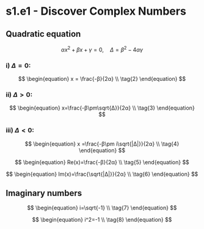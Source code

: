# s1.e1 - Discover Complex Numbers

## Quadratic equation
$$
αx^2+βx+γ=0 , \quad Δ=β^2-4αγ \tag{1} 
$$

### i) $Δ=0$:
$$ \begin{equation}
x = \frac{-β}{2α} \\
\tag{2}
\end{equation} $$

### ii) $Δ>0$:
$$ \begin{equation}
x=\frac{-β\pm\sqrt{Δ}}{2α} \\
\tag{3}
\end{equation} $$

### iii) $Δ<0$:
$$ \begin{equation}
x =\frac{-β\pm i\sqrt{|Δ|}}{2α} \\
\tag{4}
\end{equation} $$

$$ \begin{equation}
Re(x)=\frac{-β}{2α} \\
\tag{5}
\end{equation} $$

$$ \begin{equation}
Im(x)=\frac{\sqrt{|Δ|}}{2α} \\
\tag{6}
\end{equation} $$

## Imaginary numbers
$$ \begin{equation}
i=\sqrt{-1} \\
\tag{7}
\end{equation} $$

$$ \begin{equation}
i^2=-1 \\
\tag{8}
\end{equation} $$